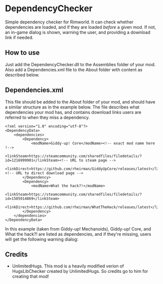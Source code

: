 # DependencyChecker

Simple dependency checker for Rimworld. It can check whether dependencies are loaded, and if they are loaded *before* a given mod. If not, an in-game dialog is shown, warning the user, and providing a download link if needed. 

## How to use

Just add the DependencyChecker.dll to the Assemblies folder of your mod. Also add a Dependencies.xml file to the About folder with content as described below. 

## Dependencies.xml 

This file should be added to the About folder of your mod, and should have a similar structure as in the example below. The file describes what dependencies your mod has, and contains download links users are referred to when they miss a dependency.  
```
<?xml version="1.0" encoding="utf-8"?>
<DependencyData>
	<dependencies>
		<Dependency>
			<modName>Giddy-up! Core</modName><!-- exact mod name here !--> 
			<linkSteam>https://steamcommunity.com/sharedfiles/filedetails/?id=1216999901</linkSteam><!-- URL to steam page --> 
			<linkDirect>https://github.com/rheirman/GiddyUpCore/releases/latest</linkDirect><!-- URL to direct download page --> 
		</Dependency>
		<Dependency>
			<modName>What the hack?!</modName>
			<linkSteam>https://steamcommunity.com/sharedfiles/filedetails/?id=1505914869</linkSteam>
			<linkDirect>https://github.com/rheirman/WhatTheHack/releases/latest</linkDirect>
		</Dependency>
	</dependencies>
</DependencyData>
```
In this example (taken from Giddy-up! Mechanoids), Giddy-up! Core, and What the hack?! are listed as dependencies, and if they're missing, users will get the following warning dialog: 

## Credits

- UnlimitedHugs. This mod is a heavily modified verion of HugsLibChecker created by UnlimitedHugs. So credits go to him for creating that mod!


